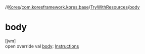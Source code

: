 //[Kores](../../../index.md)/[com.koresframework.kores.base](../index.md)/[TryWithResources](index.md)/[body](body.md)

# body

[jvm]\
open override val [body](body.md): [Instructions](../../com.koresframework.kores/-instructions/index.md)
